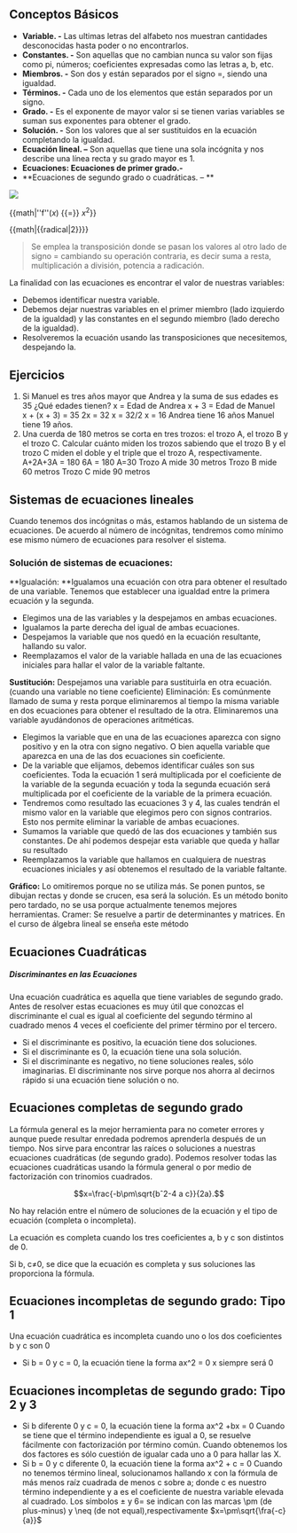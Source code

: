 ## Conceptos Básicos
- **Variable. -** Las ultimas letras del alfabeto nos muestran cantidades desconocidas hasta poder o no encontrarlos.
- **Constantes. -** Son aquellas que no cambian nunca su valor son fijas como pi, números; coeficientes expresadas como las letras a, b, etc.
- **Miembros. -** Son dos y están separados por el signo =, siendo una igualdad.
- **Términos. -** Cada uno de los elementos que están separados por un signo.
- **Grado. -** Es el exponente de mayor valor si se tienen varias variables se suman sus exponentes para obtener el grado.
- **Solución. -** Son los valores que al ser sustituidos en la ecuación completando la igualdad.
- **Ecuación lineal. –** Son aquellas que tiene una sola incógnita y nos describe una línea recta y su grado mayor es 1. 
- **Ecuaciones: Ecuaciones de primer grado.-**
- **Ecuaciones de segundo grado o cuadráticas. – **
<img src="https://render.githubusercontent.com/render/math?math=ax^2 + bx + c = 0">

{{math|''f''(<var>x</var>) {{=}} <var>x</var><sup>2</sup>}}

{{math|{{radical|2}}}}

>Se emplea la transposición donde se pasan los valores al otro lado de signo = cambiando su operación contraria, es decir suma a resta, multiplicación a división, potencia a radicación.

La finalidad con las ecuaciones es encontrar el valor de nuestras variables:

- Debemos identificar nuestra variable.
- Debemos dejar nuestras variables en el primer miembro (lado izquierdo de la igualdad) y las constantes en el segundo miembro (lado derecho de la igualdad).
- Resolveremos la ecuación usando las transposiciones que necesitemos, despejando la.

## Ejercicios
1. Si Manuel es tres años mayor que Andrea y la suma de sus edades es 35 ¿Qué edades tienen? 
x = Edad de Andrea          x + 3 = Edad  de Manuel      
x + (x + 3) = 35         2x = 32     x = 32/2         x = 16 
Andrea tiene 16 años 
Manuel tiene 19 años.
1. Una cuerda de 180 metros se corta en tres trozos: el trozo A, el trozo B y el trozo C. Calcular cuánto miden los trozos sabiendo que el trozo B y el trozo C miden el doble y el triple que el trozo A, respectivamente.
A+2A+3A = 180                 6A = 180           A=30
Trozo A mide 30 metros
Trozo B mide 60 metros 
Trozo C mide 90 metros

## Sistemas de ecuaciones lineales
Cuando tenemos dos incógnitas o más, estamos hablando de un sistema de ecuaciones. De acuerdo al número de incógnitas, tendremos como mínimo ese mismo número de ecuaciones para resolver el sistema.

### Solución de sistemas de ecuaciones:

**Igualación: **Igualamos una ecuación con otra para obtener el resultado de una variable.
Tenemos que establecer una igualdad entre la primera ecuación y la segunda.
- Elegimos una de las variables y la despejamos en ambas ecuaciones.
- Igualamos la parte derecha del igual de ambas ecuaciones.
- Despejamos la variable que nos quedó en la ecuación resultante, hallando su valor.
- Reemplazamos el valor de la variable hallada en una de las ecuaciones iniciales para hallar el valor de la variable faltante.

**Sustitución:** Despejamos una variable para sustituirla en otra ecuación. (cuando una variable no tiene coeficiente) 
Eliminación: Es comúnmente llamado de suma y resta porque eliminaremos al tiempo la misma variable en dos ecuaciones para obtener el resultado de la otra.
 Eliminaremos una variable ayudándonos de operaciones aritméticas.
- Elegimos la variable que en una de las ecuaciones aparezca con signo positivo y en la otra con signo negativo. O bien aquella variable que aparezca en una de las dos ecuaciones sin coeficiente.
- De la variable que elijamos, debemos identificar cuáles son sus coeficientes. Toda la ecuación 1 será multiplicada por el coeficiente de la variable de la segunda ecuación y toda la segunda ecuación será multiplicada por el coeficiente de la variable de la primera ecuación.
- Tendremos como resultado las ecuaciones 3 y 4, las cuales tendrán el mismo valor en la variable que elegimos pero con signos contrarios. Esto nos permite eliminar la variable de ambas ecuaciones.
- Sumamos la variable que quedó de las dos ecuaciones y también sus constantes. De ahí podemos despejar esta variable que queda y hallar su resultado
- Reemplazamos la variable que hallamos en cualquiera de nuestras ecuaciones iniciales y así obtenemos el resultado de la variable faltante.

**Gráfico:** Lo omitiremos porque no se utiliza más. Se ponen puntos, se dibujan rectas y donde se crucen, esa será la solución. Es un método bonito pero tardado, no se usa porque actualmente tenemos mejores herramientas.
Cramer: Se resuelve a partir de determinantes y matrices. En el curso de álgebra lineal se enseña este método

## Ecuaciones Cuadráticas
##### Discriminantes en las Ecuaciones
Una ecuación cuadrática es aquella que tiene variables de segundo grado. Antes de resolver estas ecuaciones es muy útil que conozcas el discriminante el cual es igual al coeficiente del segundo término al cuadrado menos 4 veces el coeficiente del primer término por el tercero.
- Si el discriminante es positivo, la ecuación tiene dos soluciones.
- Si el discriminante es 0, la ecuación tiene una sola solución.
- Si el discriminante es negativo, no tiene soluciones reales, sólo imaginarias.
El discriminante nos sirve porque nos ahorra al decirnos rápido si una ecuación tiene solución o no.

## Ecuaciones completas de segundo grado
La fórmula general es la mejor herramienta para no cometer errores y aunque puede resultar enredada podremos aprenderla después de un tiempo. Nos sirve para encontrar las raíces o soluciones a nuestras ecuaciones cuadráticas (de segundo grado).
Podemos resolver todas las ecuaciones cuadráticas usando la fórmula general o por medio de factorización con trinomios cuadrados.

$$x=\frac{-b\pm\sqrt{bˆ2-4 a c}}{2a}.$$

No hay relación entre el número de soluciones de la ecuación y el tipo de ecuación (completa o incompleta).

La ecuación es completa cuando los tres coeficientes a, b y c son distintos de 0.

Si b, c≠0, se dice que la ecuación es completa y sus soluciones las proporciona la fórmula.

## Ecuaciones incompletas de segundo grado: Tipo 1
Una ecuación cuadrática es incompleta cuando uno o los dos coeficientes b y c son 0
- Si b = 0 y c = 0, la ecuación tiene la forma                     ax^2 = 0 x siempre será 0

## Ecuaciones incompletas de segundo grado: Tipo 2 y 3
- Si b diferente 0 y c = 0, la ecuación tiene la forma         ax^2 +bx = 0
Cuando se tiene que el término independiente es igual a 0, se resuelve fácilmente con factorización por término común. Cuando obtenemos los dos factores es sólo cuestión de igualar cada uno a 0 para hallar las X.
- Si b = 0 y c diferente 0, la ecuación tiene la forma         ax^2 + c  = 0
Cuando no tenemos término lineal, solucionamos hallando x con la fórmula de más menos raíz cuadrada de menos c sobre a; donde c es nuestro término independiente y a es el coeficiente de nuestra variable elevada al cuadrado.
Los símbolos ± y 6= se indican con las marcas \pm (de plus-minus) y \neq (de not equal),respectivamente
$x=\pm\sqrt{\fra{-c}{a}}$


